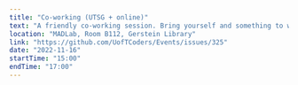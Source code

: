 ```yaml
---
title: "Co-working (UTSG + online)"
text: "A friendly co-working session. Bring yourself and something to work on!"
location: "MADLab, Room B112, Gerstein Library"
link: "https://github.com/UofTCoders/Events/issues/325"
date: "2022-11-16"
startTime: "15:00"
endTime: "17:00"
---
```

